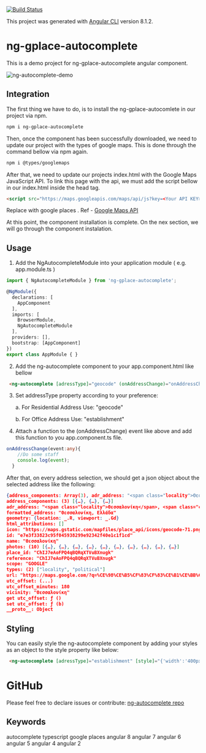 [![Build Status](https://travis-ci.org/atheodosiou/autocomplete-demo.svg?branch=master)](https://travis-ci.org/atheodosiou/autocomplete-demo)

This project was generated with [Angular CLI](https://github.com/angular/angular-cli) version 8.1.2.

# ng-gplace-autocomplete

This is a demo project for ng-gplace-autocomplete angular component.

![ng-autocomplete-demo](https://user-images.githubusercontent.com/20326000/61945857-ac814e80-afa9-11e9-82c8-74ce357af518.gif)

## Integration
The first thing we have to do, is to install the ng-gplace-autocomlete in our project via npm.
```sh
npm i ng-gplace-autocomplete
```
Then, once the component has been successfully downloaded, we need to update our project with the types of google maps. This is done through the command bellow via npm again.
```sh
npm i @types/googlemaps
```

After that, we need to update our projects index.html with the Google Maps JavaScript API. To link this page with the api, we must add the script bellow in our index.html inside the head tag.
```html
<script src="https://maps.googleapis.com/maps/api/js?key=<Your API KEY>&libraries=places&language=en"></script>
```
Replace with google places <Your API KEY>. Ref - [Google Maps API](https://developers.google.com/places/web-service/get-api-key)

At this point, the component installation is complete. On the nex section, we will go through the component instalation.

## Usage

1. Add the NgAutocompleteModule into your application module ( e.g. app.module.ts )
```typescript
import { NgAutocompleteModule } from 'ng-gplace-autocomplete';

@NgModule({
  declarations: [
    AppComponent
  ],
  imports: [
    BrowserModule,
    NgAutocompleteModule
  ],
  providers: [],
  bootstrap: [AppComponent]
})
export class AppModule { }
```

2. Add the ng-autocomplete component to your app.component.html like bellow
```html
 <ng-autocomplete [adressType]="geocode" (onAddressChange)="onAddressChange($event)"></ng-autocomplete>
```
3. Set addressType property according to your preference:

    a. For Residential Address Use: "geocode"
  
    b. For Office Address Use: "establishment"

4. Attach a function to the (onAddressChange) event like above and add this function to you app.component.ts file.
```typescript
onAddressChange(event:any){
    //Do some staff
    console.log(event);
  }
```
After that, on every address selection, we should get a json object about the selected address like the following:

```json
{address_components: Array(3), adr_address: "<span class="locality">Θεσσαλονίκη</span>, <span class="country-name">Ελλάδα</span>", formatted_address: "Θεσσαλονίκη, Ελλάδα", geometry: {…}, icon: "https://maps.gstatic.com/mapfiles/place_api/icons/geocode-71.png", …}
address_components: (3) [{…}, {…}, {…}]
adr_address: "<span class="locality">Θεσσαλονίκη</span>, <span class="country-name">Ελλάδα</span>"
formatted_address: "Θεσσαλονίκη, Ελλάδα"
geometry: {location: _.R, viewport: _.Gd}
html_attributions: []
icon: "https://maps.gstatic.com/mapfiles/place_api/icons/geocode-71.png"
id: "e7e3f33823c95f045938299e92342f40e1c1f1cd"
name: "Θεσσαλονίκη"
photos: (10) [{…}, {…}, {…}, {…}, {…}, {…}, {…}, {…}, {…}, {…}]
place_id: "ChIJ7eAoFPQ4qBQRqXTVuBXnugk"
reference: "ChIJ7eAoFPQ4qBQRqXTVuBXnugk"
scope: "GOOGLE"
types: (2) ["locality", "political"]
url: "https://maps.google.com/?q=%CE%98%CE%B5%CF%83%CF%83%CE%B1%CE%BB%CE%BF%CE%BD%CE%AF%CE%BA%CE%B7,+%CE%95%CE%BB%CE%BB%CE%AC%CE%B4%CE%B1&ftid=0x14a838f41428e0ed:0x9bae715b8d574a9"
utc_offset: (...)
utc_offset_minutes: 180
vicinity: "Θεσσαλονίκη"
get utc_offset: ƒ ()
set utc_offset: ƒ (b)
__proto__: Object
```

## Styling
You can easily style the ng-autocomplete component by adding your styles as an object to the style property like below:
```html
 <ng-autocomplete [adressType]="establishment" [style]="{'width':'400px','font-size':'1.1em'}" (onAddressChange)="onAddressChange($event)"></ng-autocomplete>
```
# GitHub

Please feel free to declare issues or contribute: [ng-autocomplete repo](https://github.com/atheodosiou/autocomplete-demo)

## Keywords

autocomplete typescript google places angular 8 angular 7 angular 6 angular 5 angular 4 angular 2
